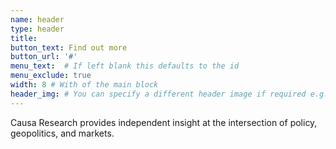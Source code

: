 ```yaml
---
name: header
type: header
title: 
button_text: Find out more
button_url: '#'
menu_text:  # If left blank this defaults to the id
menu_exclude: true
width: 8 # With of the main block
header_img: # You can specify a different header image if required e.g. /img/portfolio/1.jpg
---
```

Causa Research provides independent insight at the intersection of policy, geopolitics, and markets.
